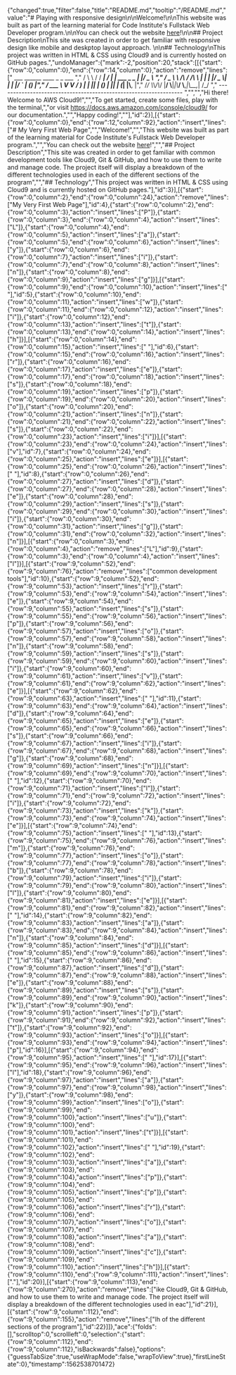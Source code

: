 {"changed":true,"filter":false,"title":"README.md","tooltip":"/README.md","value":"# Playing with responsive design\n\nWelcome!\n\nThis website was built as part of the learning material for Code Institute's Fullstack Web Developer program.\n\nYou can check out the website [here](https://grisselfaura.github.io/my-first-website/)!\n\n## Project Description\nThis site was created in order to get familiar with responsive design like mobile and deskptop layout approach. \n\n## Technology\nThis project was written in HTML & CSS using Cloud9 and is currently hosted on GitHub pages.","undoManager":{"mark":-2,"position":20,"stack":[[{"start":{"row":0,"column":0},"end":{"row":14,"column":0},"action":"remove","lines":["         ___        ______     ____ _                 _  ___  ","        / \\ \\      / / ___|   / ___| | ___  _   _  __| |/ _ \\ ","       / _ \\ \\ /\\ / /\\___ \\  | |   | |/ _ \\| | | |/ _` | (_) |","      / ___ \\ V  V /  ___) | | |___| | (_) | |_| | (_| |\\__, |","     /_/   \\_\\_/\\_/  |____/   \\____|_|\\___/ \\__,_|\\__,_|  /_/ "," ----------------------------------------------------------------- ","","","Hi there! Welcome to AWS Cloud9!","","To get started, create some files, play with the terminal,","or visit https://docs.aws.amazon.com/console/cloud9/ for our documentation.","","Happy coding!",""],"id":2}],[{"start":{"row":0,"column":0},"end":{"row":12,"column":92},"action":"insert","lines":["# My Very First Web Page","","Welcome!","","This website was built as part of the learning material for Code Institute's Fullstack Web Developer program.","","You can check out the website [here](https://grisselfaura.github.io/my-first-website/)!","","## Project Description","This site was created in order to get familiar with common development tools like Cloud9, Git & GitHub, and how to use them to write and manage code. The project itself will display a breakdown of the different technologies used in each of the different sections of the program","","## Technology","This project was written in HTML & CSS using Cloud9 and is currently hosted on GitHub pages."],"id":3}],[{"start":{"row":0,"column":2},"end":{"row":0,"column":24},"action":"remove","lines":["My Very First Web Page"],"id":4},{"start":{"row":0,"column":2},"end":{"row":0,"column":3},"action":"insert","lines":["P"]},{"start":{"row":0,"column":3},"end":{"row":0,"column":4},"action":"insert","lines":["L"]},{"start":{"row":0,"column":4},"end":{"row":0,"column":5},"action":"insert","lines":["a"]},{"start":{"row":0,"column":5},"end":{"row":0,"column":6},"action":"insert","lines":["y"]},{"start":{"row":0,"column":6},"end":{"row":0,"column":7},"action":"insert","lines":["i"]},{"start":{"row":0,"column":7},"end":{"row":0,"column":8},"action":"insert","lines":["n"]},{"start":{"row":0,"column":8},"end":{"row":0,"column":9},"action":"insert","lines":["g"]}],[{"start":{"row":0,"column":9},"end":{"row":0,"column":10},"action":"insert","lines":[" "],"id":5},{"start":{"row":0,"column":10},"end":{"row":0,"column":11},"action":"insert","lines":["w"]},{"start":{"row":0,"column":11},"end":{"row":0,"column":12},"action":"insert","lines":["i"]},{"start":{"row":0,"column":12},"end":{"row":0,"column":13},"action":"insert","lines":["t"]},{"start":{"row":0,"column":13},"end":{"row":0,"column":14},"action":"insert","lines":["h"]}],[{"start":{"row":0,"column":14},"end":{"row":0,"column":15},"action":"insert","lines":[" "],"id":6},{"start":{"row":0,"column":15},"end":{"row":0,"column":16},"action":"insert","lines":["r"]},{"start":{"row":0,"column":16},"end":{"row":0,"column":17},"action":"insert","lines":["e"]},{"start":{"row":0,"column":17},"end":{"row":0,"column":18},"action":"insert","lines":["s"]},{"start":{"row":0,"column":18},"end":{"row":0,"column":19},"action":"insert","lines":["p"]},{"start":{"row":0,"column":19},"end":{"row":0,"column":20},"action":"insert","lines":["o"]},{"start":{"row":0,"column":20},"end":{"row":0,"column":21},"action":"insert","lines":["n"]},{"start":{"row":0,"column":21},"end":{"row":0,"column":22},"action":"insert","lines":["s"]},{"start":{"row":0,"column":22},"end":{"row":0,"column":23},"action":"insert","lines":["i"]}],[{"start":{"row":0,"column":23},"end":{"row":0,"column":24},"action":"insert","lines":["v"],"id":7},{"start":{"row":0,"column":24},"end":{"row":0,"column":25},"action":"insert","lines":["e"]}],[{"start":{"row":0,"column":25},"end":{"row":0,"column":26},"action":"insert","lines":[" "],"id":8},{"start":{"row":0,"column":26},"end":{"row":0,"column":27},"action":"insert","lines":["d"]},{"start":{"row":0,"column":27},"end":{"row":0,"column":28},"action":"insert","lines":["e"]},{"start":{"row":0,"column":28},"end":{"row":0,"column":29},"action":"insert","lines":["s"]},{"start":{"row":0,"column":29},"end":{"row":0,"column":30},"action":"insert","lines":["i"]},{"start":{"row":0,"column":30},"end":{"row":0,"column":31},"action":"insert","lines":["g"]},{"start":{"row":0,"column":31},"end":{"row":0,"column":32},"action":"insert","lines":["n"]}],[{"start":{"row":0,"column":3},"end":{"row":0,"column":4},"action":"remove","lines":["L"],"id":9},{"start":{"row":0,"column":3},"end":{"row":0,"column":4},"action":"insert","lines":["l"]}],[{"start":{"row":9,"column":52},"end":{"row":9,"column":76},"action":"remove","lines":["common development tools"],"id":10},{"start":{"row":9,"column":52},"end":{"row":9,"column":53},"action":"insert","lines":["r"]},{"start":{"row":9,"column":53},"end":{"row":9,"column":54},"action":"insert","lines":["e"]},{"start":{"row":9,"column":54},"end":{"row":9,"column":55},"action":"insert","lines":["s"]},{"start":{"row":9,"column":55},"end":{"row":9,"column":56},"action":"insert","lines":["p"]},{"start":{"row":9,"column":56},"end":{"row":9,"column":57},"action":"insert","lines":["o"]},{"start":{"row":9,"column":57},"end":{"row":9,"column":58},"action":"insert","lines":["n"]},{"start":{"row":9,"column":58},"end":{"row":9,"column":59},"action":"insert","lines":["s"]},{"start":{"row":9,"column":59},"end":{"row":9,"column":60},"action":"insert","lines":["i"]},{"start":{"row":9,"column":60},"end":{"row":9,"column":61},"action":"insert","lines":["v"]},{"start":{"row":9,"column":61},"end":{"row":9,"column":62},"action":"insert","lines":["e"]}],[{"start":{"row":9,"column":62},"end":{"row":9,"column":63},"action":"insert","lines":[" "],"id":11},{"start":{"row":9,"column":63},"end":{"row":9,"column":64},"action":"insert","lines":["d"]},{"start":{"row":9,"column":64},"end":{"row":9,"column":65},"action":"insert","lines":["e"]},{"start":{"row":9,"column":65},"end":{"row":9,"column":66},"action":"insert","lines":["s"]},{"start":{"row":9,"column":66},"end":{"row":9,"column":67},"action":"insert","lines":["i"]},{"start":{"row":9,"column":67},"end":{"row":9,"column":68},"action":"insert","lines":["g"]},{"start":{"row":9,"column":68},"end":{"row":9,"column":69},"action":"insert","lines":["n"]}],[{"start":{"row":9,"column":69},"end":{"row":9,"column":70},"action":"insert","lines":[" "],"id":12},{"start":{"row":9,"column":70},"end":{"row":9,"column":71},"action":"insert","lines":["l"]},{"start":{"row":9,"column":71},"end":{"row":9,"column":72},"action":"insert","lines":["i"]},{"start":{"row":9,"column":72},"end":{"row":9,"column":73},"action":"insert","lines":["k"]},{"start":{"row":9,"column":73},"end":{"row":9,"column":74},"action":"insert","lines":["e"]}],[{"start":{"row":9,"column":74},"end":{"row":9,"column":75},"action":"insert","lines":[" "],"id":13},{"start":{"row":9,"column":75},"end":{"row":9,"column":76},"action":"insert","lines":["m"]},{"start":{"row":9,"column":76},"end":{"row":9,"column":77},"action":"insert","lines":["o"]},{"start":{"row":9,"column":77},"end":{"row":9,"column":78},"action":"insert","lines":["b"]},{"start":{"row":9,"column":78},"end":{"row":9,"column":79},"action":"insert","lines":["i"]},{"start":{"row":9,"column":79},"end":{"row":9,"column":80},"action":"insert","lines":["l"]},{"start":{"row":9,"column":80},"end":{"row":9,"column":81},"action":"insert","lines":["e"]}],[{"start":{"row":9,"column":81},"end":{"row":9,"column":82},"action":"insert","lines":[" "],"id":14},{"start":{"row":9,"column":82},"end":{"row":9,"column":83},"action":"insert","lines":["a"]},{"start":{"row":9,"column":83},"end":{"row":9,"column":84},"action":"insert","lines":["n"]},{"start":{"row":9,"column":84},"end":{"row":9,"column":85},"action":"insert","lines":["d"]}],[{"start":{"row":9,"column":85},"end":{"row":9,"column":86},"action":"insert","lines":[" "],"id":15},{"start":{"row":9,"column":86},"end":{"row":9,"column":87},"action":"insert","lines":["d"]},{"start":{"row":9,"column":87},"end":{"row":9,"column":88},"action":"insert","lines":["e"]},{"start":{"row":9,"column":88},"end":{"row":9,"column":89},"action":"insert","lines":["s"]},{"start":{"row":9,"column":89},"end":{"row":9,"column":90},"action":"insert","lines":["k"]},{"start":{"row":9,"column":90},"end":{"row":9,"column":91},"action":"insert","lines":["p"]},{"start":{"row":9,"column":91},"end":{"row":9,"column":92},"action":"insert","lines":["t"]},{"start":{"row":9,"column":92},"end":{"row":9,"column":93},"action":"insert","lines":["o"]}],[{"start":{"row":9,"column":93},"end":{"row":9,"column":94},"action":"insert","lines":["p"],"id":16}],[{"start":{"row":9,"column":94},"end":{"row":9,"column":95},"action":"insert","lines":[" "],"id":17}],[{"start":{"row":9,"column":95},"end":{"row":9,"column":96},"action":"insert","lines":["l"],"id":18},{"start":{"row":9,"column":96},"end":{"row":9,"column":97},"action":"insert","lines":["a"]},{"start":{"row":9,"column":97},"end":{"row":9,"column":98},"action":"insert","lines":["y"]},{"start":{"row":9,"column":98},"end":{"row":9,"column":99},"action":"insert","lines":["o"]},{"start":{"row":9,"column":99},"end":{"row":9,"column":100},"action":"insert","lines":["u"]},{"start":{"row":9,"column":100},"end":{"row":9,"column":101},"action":"insert","lines":["t"]}],[{"start":{"row":9,"column":101},"end":{"row":9,"column":102},"action":"insert","lines":[" "],"id":19},{"start":{"row":9,"column":102},"end":{"row":9,"column":103},"action":"insert","lines":["a"]},{"start":{"row":9,"column":103},"end":{"row":9,"column":104},"action":"insert","lines":["p"]},{"start":{"row":9,"column":104},"end":{"row":9,"column":105},"action":"insert","lines":["p"]},{"start":{"row":9,"column":105},"end":{"row":9,"column":106},"action":"insert","lines":["r"]},{"start":{"row":9,"column":106},"end":{"row":9,"column":107},"action":"insert","lines":["o"]},{"start":{"row":9,"column":107},"end":{"row":9,"column":108},"action":"insert","lines":["a"]},{"start":{"row":9,"column":108},"end":{"row":9,"column":109},"action":"insert","lines":["c"]},{"start":{"row":9,"column":109},"end":{"row":9,"column":110},"action":"insert","lines":["h"]}],[{"start":{"row":9,"column":110},"end":{"row":9,"column":111},"action":"insert","lines":["."],"id":20}],[{"start":{"row":9,"column":113},"end":{"row":9,"column":270},"action":"remove","lines":["ike Cloud9, Git & GitHub, and how to use them to write and manage code. The project itself will display a breakdown of the different technologies used in eac"],"id":21}],[{"start":{"row":9,"column":112},"end":{"row":9,"column":155},"action":"remove","lines":["lh of the different sections of the program"],"id":22}]]},"ace":{"folds":[],"scrolltop":0,"scrollleft":0,"selection":{"start":{"row":9,"column":112},"end":{"row":9,"column":112},"isBackwards":false},"options":{"guessTabSize":true,"useWrapMode":false,"wrapToView":true},"firstLineState":0},"timestamp":1562538701472}